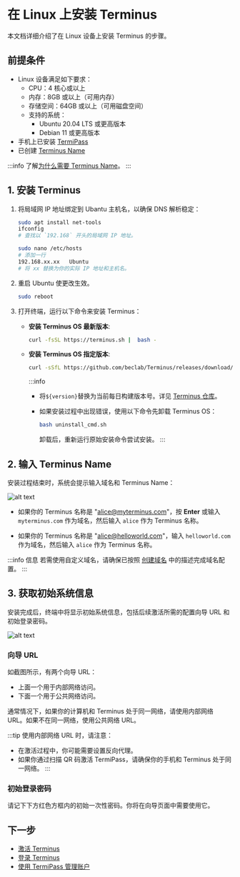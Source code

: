 
# 在 Linux 上安装 Terminus

本文档详细介绍了在 Linux 设备上安装 Terminus 的步骤。

## 前提条件

- Linux 设备满足如下要求：
  - CPU：4 核心或以上
  - 内存：8GB 或以上（可用内存）
  - 存储空间：64GB 或以上（可用磁盘空间）
  - 支持的系统：
     - Ubuntu 20.04 LTS 或更高版本
     - Debian 11 或更高版本
- 手机上已安装 [TermiPass](../../../termipass/overview.md#download)
- 已创建 [Terminus Name](../../../termipass/account/index.md#create-terminus-name)

:::info
了解[为什么需要 Terminus Name](../../../../overview/terminus/terminus-name.md#为什么需要-terminus-name)。
:::

## 1. 安装 Terminus

1. 将局域网 IP 地址绑定到 Ubantu 主机名，以确保 DNS 解析稳定：

   ```bash
   sudo apt install net-tools
   ifconfig
   # 查找以 `192.168` 开头的局域网 IP 地址。
   ```
   
   ```bash
   sudo nano /etc/hosts
   # 添加一行
   192.168.xx.xx   Ubuntu 
   # 将 xx 替换为你的实际 IP 地址和主机名。
   ```

2. 重启 Ubuntu 使更改生效。
   
   ```bash
   sudo reboot
   ```

3. 打开终端，运行以下命令来安装 Terminus：

   - **安装 Terminus OS 最新版本**:

       ```bash
       curl -fsSL https://terminus.sh |  bash -
       ```

   - **安装 Terminus OS 指定版本**:

       ```bash       
       curl -sSfL https://github.com/beclab/Terminus/releases/download/${VERSION}/install.sh | bash -
       ```

      :::info
      - 将`${version}`替换为当前每日构建版本号。详见 [Terminus 仓库](https://github.com/beclab/terminus)。
      - 如果安装过程中出现错误，使用以下命令先卸载 Terminus OS：

           ```bash
           bash uninstall_cmd.sh
           ```
           卸载后，重新运行原始安装命令尝试安装。
      :::
 
## 2. 输入 Terminus Name

安装过程结束时，系统会提示输入域名和 Terminus Name：

![alt text](/images/how-to/terminus/enter_terminus_name.png)

- 如果你的 Terminus 名称是 "alice@myterminus.com"，按 **Enter** 或输入 `myterminus.com` 作为域名，然后输入 `alice` 作为 Terminus 名称。

- 如果你的 Terminus 名称是 "alice@helloworld.com"，输入 `helloworld.com` 作为域名，然后输入 `alice` 作为 Terminus 名称。

:::info 信息
若需使用自定义域名，请确保已按照 [创建域名](../../../space/domain/host-domain.md) 中的描述完成域名配置。
:::

## 3. 获取初始系统信息

安装完成后，终端中将显示初始系统信息，包括后续激活所需的配置向导 URL 和初始登录密码。

![alt text](/images/how-to/terminus/one_time_password.png)

### 向导 URL

如截图所示，有两个向导 URL：

- 上面一个用于内部网络访问。
- 下面一个用于公共网络访问。

通常情况下，如果你的计算机和 Terminus 处于同一网络，请使用内部网络 URL。如果不在同一网络，使用公共网络 URL。

:::tip
使用内部网络 URL 时，请注意：
- 在激活过程中，你可能需要设置反向代理。
- 如果你通过扫描 QR 码激活 TermiPass，请确保你的手机和 Terminus 处于同一网络。
:::

### 初始登录密码

请记下下方红色方框内的初始一次性密码。你将在向导页面中需要使用它。

## 下一步

- [激活 Terminus](../wizard.md)
- [登录 Terminus](../login.md)
- [使用 TermiPass 管理账户](../../../termipass/account/index.md)






